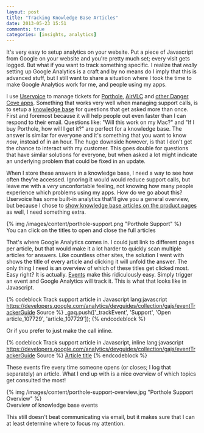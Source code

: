 ```yaml
---
layout: post
title: "Tracking Knowledge Base Articles"
date: 2013-05-23 15:51
comments: true
categories: [insights, analytics]
---
```


It's very easy to setup analytics on your website. Put a piece of Javascript from Google on your website and you're pretty much set; every visit gets logged. But what if you want to track something specific. I realize that _really_ setting up Google Analytics is a craft and by no means do I imply that this is advanced stuff, but I still want to share a situation where I took the time to make Google Analytics work for me, and people using my apps.

<!-- more -->

I use [Uservoice](http://uservoice.com) to manage tickets for [Porthole](http://porthole.uservoice.com), [AirVLC](http://airvlc.uservoice.com) and [other Danger Cove apps](http://dangercove.uservoice.com). Something that works very well when managing support calls, is to setup a [knowledge base](http://porthole.uservoice.com/knowledgebase) for questions that get asked more than once. First and foremost because it will help people out even faster than I can respond to their email. Questions like: "Will this work on my Mac?" and "If I buy Porthole, how will I get it?" are perfect for a knowledge base. The answer is similar for everyone and it's something that you want to know _now_, instead of in an hour. The huge downside however, is that I don't get the chance to interact with my customer. This goes double for questions that have similar solutions for everyone, but when asked a lot might indicate an underlying problem that could be fixed in an update.

When I store these answers in a knowledge base, I need a way to see how often they're accessed. Ignoring it would would reduce support calls, but leave me with a _very_ unconfortable feeling, not knowing how many people experience which problems using my apps. How do we go about this? Uservoice has some built-in analytics that'll give you a general overview, but because I chose to [show knowledge base articles on the product pages](http://getporthole.comsupport) as well, I need something extra.

<div class="thumbnail">
  {% img /images/content/porthole-support.png "Porthole Support" %}
  <div class="caption">
  You can click on the titles to open and close the full articles
  </div>
</div>

That's where Google Analytics comes in. I could just link to different pages per article, but that would make it a lot harder to quickly scan multiple articles for answers. Like countless other sites, the solution I went with shows the title of every article and clicking it will unfold the answer. The only thing I need is an overview of which of these titles get clicked most. Easy right? It is actually. [Events](https://developers.google.com/analytics/devguides/collection/gajs/eventTrackerGuide) make this ridiculously easy. Simply trigger an event and Google Analytics will track it. This is what that looks like in Javascript.

{% codeblock Track support article in Javascript lang:javascript https://developers.google.com/analytics/devguides/collection/gajs/eventTrackerGuide Source %}
_gaq.push(['_trackEvent', 'Support', 'Open article_107729', 'article_107729']);
{% endcodeblock %}

Or if you prefer to just make the call inline.

{% codeblock Track support article in Javascript, inline lang:javascript https://developers.google.com/analytics/devguides/collection/gajs/eventTrackerGuide Source %}
<a href="#" onclick="_gaq.push(['_trackEvent', 'Support', 'Open article_107729', 'article_107729']);">Article title</a>
{% endcodeblock %}

These events fire every time someone opens (or closes; I log that separately) an article. What I end up with is a nice overview of which topics get consulted the most!

<div class="thumbnail">
  {% img /images/content/porthole-support-overview.jpg "Porthole Support Overview" %}
  <div class="caption">
  Overview of knowledge base events
  </div>
</div>

This still doesn't beat communicating via email, but it makes sure that I can at least determine where to focus my attention.

